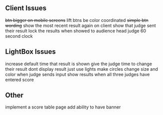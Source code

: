 ## Client Issues

~~btn bigger on mobile screens~~
lift btns be color coordinated
~~simple btn wording~~
show the most recent result again
on client show that judge sent their result
lock the results when showed to audience
head judge 60 second clock

## LightBox  Issues

increase default time that result is shown
give the judge time to change their result
dont display result just use lights
make circles change size and color when judge sends input
show results when all three judges have entered score

## Other

implement a score table page
add ability to have banner